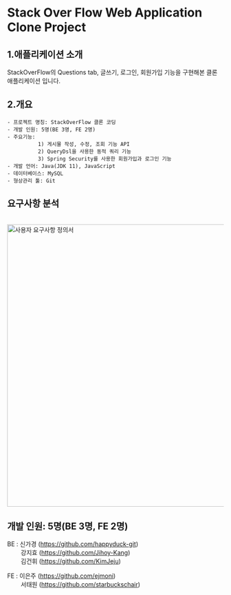 # Stack Over Flow Web Application Clone Project


## 1.애플리케이션 소개

StackOverFlow의 Questions tab, 글쓰기, 로그인, 회원가입 기능을 구현해본 클론 애플리케이션 입니다.


## 2.개요
    - 프로젝트 명칭: StackOverFlow 클론 코딩
    - 개발 인원: 5명(BE 3명, FE 2명)
    - 주요기능: 
              1) 게시물 작성, 수정, 조회 기능 API
              2) QueryDsl을 사용한 동적 쿼리 기능
              3) Spring Security를 사용한 회원가입과 로그인 기능
    - 개발 언어: Java(JDK 11), JavaScript
    - 데이터베이스: MySQL
    - 형상관리 툴: Git

## 요구사항 분석 
<br>
<img width="656" alt="사용자 요구사항 정의서" src="https://user-images.githubusercontent.com/82161055/188120507-4f56839f-6d91-4cbf-b29e-8f371b44ffaa.png">



## 개발 인원: 5명(BE 3명, FE 2명)
 BE : 신가경 (https://github.com/happyduck-git) <br>
      &nbsp;&nbsp;&nbsp;&nbsp;&nbsp;&nbsp;&nbsp;&nbsp;강지효 (https://github.com/Jihoy-Kang) <br>
      &nbsp;&nbsp;&nbsp;&nbsp;&nbsp;&nbsp;&nbsp;&nbsp;김건휘 (https://github.com/KimJeju)
      
 FE : 이은주 (https://github.com/ejmoni) <br>
      &nbsp;&nbsp;&nbsp;&nbsp;&nbsp;&nbsp;&nbsp;&nbsp;서태원 (https://github.com/starbuckschair)
